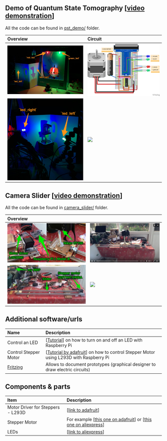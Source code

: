 ## Demo of Quantum State Tomography [[video demonstration](https://youtu.be/uJqOmeSxVj4)]

All the code can be found in [qst_demo/](qst_demo) folder.

| Overview    | Circuit |
| :------------- | :---- |
| <img src="img/img4.jpg" width="500px">       |  <img src="img/circuit.png" width="500px">   |
| <img src="img/img5.jpg" width="500px">   | [![](https://img.youtube.com/vi/uJqOmeSxVj4/0.jpg)](https://youtu.be/uJqOmeSxVj4) |

## Camera Slider [[video demonstration](https://youtu.be/qXUU8hh9DdM)]

All the code can be found in [camera_slider/](camera_slider) folder.

| Overview    |   |
| :------------- | :---- |
| <img src="img/img2.jpg" width="500px">       | <img src="img/img1.jpg" width="500px"> |
| <img src="img/img3.jpg" width="500px">       | [![](https://img.youtube.com/vi/qXUU8hh9DdM/0.jpg)](https://youtu.be/qXUU8hh9DdM) |

## Additional software/urls

| Name | Description     |
| :------------- | :------------- |
| Control an LED   | [[Tutorial](https://thepihut.com/blogs/raspberry-pi-tutorials/27968772-turning-on-an-led-with-your-raspberry-pis-gpio-pins)] on how to turn on and off an LED with Raspberry Pi  |
| Control Stepper Motor   | [[Tutorial by adafruit](https://learn.adafruit.com/adafruits-raspberry-pi-lesson-10-stepper-motors/software)] on how to control Stepper Motor using L293D with Raspberry Pi  |
| [Fritzing](http://fritzing.org/home/)   | Allows to document prototypes (graphical designer to draw electric circuits)  |

## Components & parts

| Item | Description     |
| :------------- | :------------- |
|  Motor Driver for Steppers - L293D  |  [[link to adafruit](https://www.adafruit.com/product/807)]  |
| Stepper Motor | For example [[this one on adafruit](https://www.adafruit.com/product/324)] or [[this one on aliexpress](https://ru.aliexpress.com/item/Free-shipping-1PCS-Nema17-Stepper-Motor-42-motor-Nema-17-motor-42BYGH-1-7A-17HS4401-motor/32667831438.html?spm=a2g0v.search0604.3.8.3e8c5c04yllQJ5&ws_ab_test=searchweb0_0,searchweb201602_2_10152_10151_10065_10344_10068_5722815_10342_10343_10340_5722915_10341_10543_5711416_5722615_10696_10084_10083_10618_10307_10301_5722715_10059_100031_10103_5711515_10624_10623_10622_5722515_10621_10620_10125-10620,searchweb201603_19,ppcSwitch_5&algo_expid=a2d6831e-99a7-42c1-b505-666015b13d76-1&algo_pvid=a2d6831e-99a7-42c1-b505-666015b13d76&priceBeautifyAB=0)] |
| LEDs   | [[link to aliexpress](https://ru.aliexpress.com/item/MCIGICM-100pcs-5mm-LED-diode-Light-Assorted-Kit-DIY-LEDs-Set-White-Yellow-Red-Green-Blue/32323764461.html?spm=a2g0s.9042311.0.0.238433ed8bpGs0)]  |
